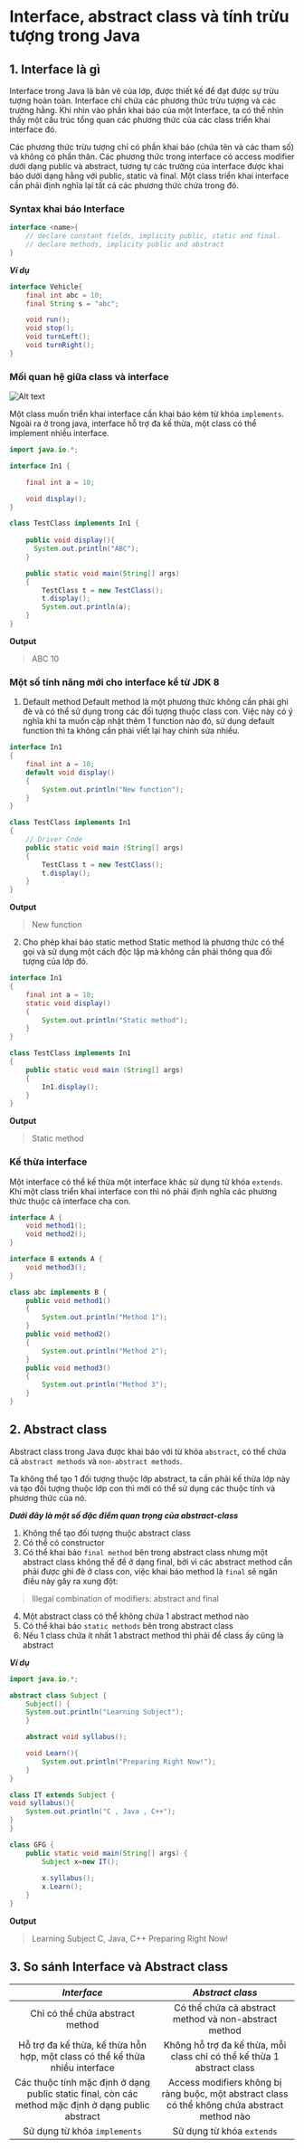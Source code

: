 # Interface, abstract class và tính trừu tượng trong Java

## 1. Interface là gì
Interface trong Java là bản vẽ của lớp, được thiết kế để đạt được sự trừu tượng hoàn toàn. Interface chỉ chứa các phương thức trừu tượng và các trường hằng. Khi nhìn vào phần khai báo của một Interface, ta có thể nhìn thấy một cấu trúc tổng quan các phương thức của các class triển khai interface đó.

Các phương thức trừu tượng chỉ có phần khai báo (chứa tên và các tham số) và không có phần thân. Các phương thức trong interface có access modifier dưới dạng public và abstract, tương tự các trường của interface được khai báo dưới dạng hằng với public, static và final. Một class triển khai interface cần phải định nghĩa lại tất cả các phương thức chứa trong đó.

### Syntax khai báo Interface

```java
interface <name>{
    // declare constant fields, implicity public, static and final.
    // declare methods, implicity public and abstract
}
```

***Ví dụ***
```java
interface Vehicle{
    final int abc = 10;
    final String s = "abc";

    void run();
    void stop();
    void turnLeft();
    void turnRight();
}
```

### Mối quan hệ giữa class và interface
![Alt text](image.png)

Một class muốn triển khai interface cần khai báo kèm từ khóa `implements`. Ngoài ra ở trong java, interface hỗ trợ đa kế thừa, một class có thể implement nhiều interface.

```java
import java.io.*;

interface In1 {

    final int a = 10;

    void display();
}

class TestClass implements In1 {
   
    public void display(){ 
      System.out.println("ABC"); 
    }

    public static void main(String[] args)
    {
        TestClass t = new TestClass();
        t.display();
        System.out.println(a);
    }
}
```

**Output**
>ABC
>10

### Một số tính năng mới cho interface kể từ JDK 8
1. Default method
Default method là một phương thức không cần phải ghi đè và có thể sử dụng trong các đối tượng thuộc class con. Việc này có ý nghĩa khi ta muốn cập nhật thêm 1 function nào đó, sử dụng default function thì ta không cần phải viết lại hay chỉnh sửa nhiều.

```java
interface In1
{
    final int a = 10;
    default void display()
    {
        System.out.println("New function");
    }
}

class TestClass implements In1
{
    // Driver Code
    public static void main (String[] args)
    {
        TestClass t = new TestClass();
        t.display();
    }
}
```
**Output**
>New function

2. Cho phép khai báo static method
Static method là phương thức có thể gọi và sử dụng một cách độc lập mà không cần phải thông qua đối tượng của lớp đó.

```java
interface In1
{
    final int a = 10;
    static void display()
    {
        System.out.println("Static method");
    }
}

class TestClass implements In1
{
    public static void main (String[] args)
    {
        In1.display();
    }
}
```
**Output**
>Static method

### Kế thừa interface
Một interface có thể kế thừa một interface khác sử dụng từ khóa `extends`. Khi một class triển khai interface con thì nó phải định nghĩa các phương thức thuộc cả interface cha con.

```java
interface A {
    void method1();
    void method2();
}

interface B extends A {
    void method3();
}

class abc implements B {
    public void method1()
    {
        System.out.println("Method 1");
    }
    public void method2()
    {
        System.out.println("Method 2");
    }
    public void method3()
    {
        System.out.println("Method 3");
    }
}
```

## 2. Abstract class
Abstract class trong Java được khai báo với từ khóa `abstract`, có thể chứa cả `abstract methods` và `non-abstract methods`.

Ta không thể tạo 1 đối tượng thuộc lớp abstract, ta cần phải kế thừa lớp này và tạo đối tượng thuộc lớp con thì mới có thể sử dụng các thuộc tính và phương thức của nó.

***Dưới đây là một số đặc điểm quan trọng của abstract-class***
1. Không thể tạo đối tượng thuộc abstract class
2. Có thể có constructor
3. Có thể khai báo `final method` bên trong abstract class nhưng một abstract class không thể để ở dạng final, bởi vì các abstract method cần phải được ghi đè ở class con, việc khai báo method là `final` sẽ ngăn điều này gây ra xung đột:
> Illegal combination of modifiers: abstract and final
4. Một abstract class có thể không chứa 1 abstract method nào
5. Có thể khai báo `static methods` bên trong abstract class
6. Nếu 1 class chứa ít nhất 1 abstract method thì phải để class ấy cũng là abstract

***Ví dụ***
```java
import java.io.*;

abstract class Subject {
	Subject() { 
	System.out.println("Learning Subject"); 
	}

	abstract void syllabus();

	void Learn(){
		System.out.println("Preparing Right Now!");
	}
}

class IT extends Subject {
void syllabus(){
	System.out.println("C , Java , C++");
}
}

class GFG {
	public static void main(String[] args) {
		Subject x=new IT();
	
		x.syllabus();
		x.Learn();
	}
}
```

**Output**
>Learning Subject
>C, Java, C++
>Preparing Right Now!

## 3. So sánh Interface và Abstract class

|*Interface*|*Abstract class*   |
|:---:|:---:|
|Chỉ có thể chứa abstract method|Có thể chứa cả abstract method và non-abstract method |
|Hỗ trợ đa kế thừa, kế thừa hỗn hợp, một class có thể kế thừa nhiều interface|Không hỗ trợ đa kế thừa, mỗi class chỉ có thể kế thừa 1 abstract class|
|Các thuộc tính mặc định ở dạng public static final, còn các method mặc định ở dạng public abstract|Access modifiers không bị ràng buộc, một abstract class có thể không chứa abstract method nào|
|Sử dụng từ khóa `implements`|Sử dụng từ khóa `extends`|